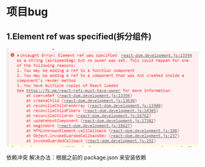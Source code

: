 # 项目bug

## 1.Element ref was specified(拆分组件)

![](img/react-ref.png)

依赖冲突
解决办法：根据之前的 package.json 来安装依赖
